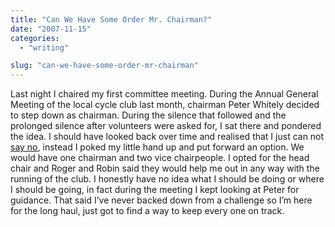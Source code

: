 ```yaml
---
title: "Can We Have Some Order Mr. Chairman?"
date: "2007-11-15"
categories:
  - "writing"

slug: "can-we-have-some-order-mr-chairman"
---
```


Last night I chaired my first committee meeting. During the Annual General Meeting of the local cycle club last month, chairman Peter Whitely decided to step down as chairman. During the silence that followed and the prolonged silence after volunteers were asked for, I sat there and pondered the idea. I should have looked back over time and realised that I just can not [say no](https://adamchamberlin.info/2005/10/21/quick-promotions/), instead I poked my little hand up and put forward an option. We would have one chairman and two vice chairpeople. I opted for the head chair and Roger and Robin said they would help me out in any way with the running of the club. I honestly have no idea what I should be doing or where I should be going, in fact during the meeting I kept looking at Peter for guidance. That said I’ve never backed down from a challenge so I’m here for the long haul, just got to find a way to keep every one on track.
